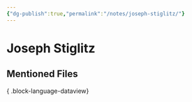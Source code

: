 ```yaml
---
{"dg-publish":true,"permalink":"/notes/joseph-stiglitz/"}
---
```



# Joseph Stiglitz

## Mentioned Files

{ .block-language-dataview}
